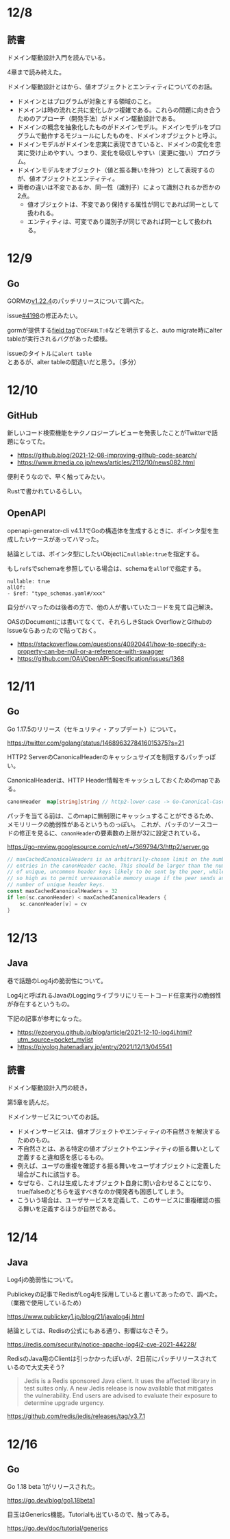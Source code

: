 # 12/8

## 読書
ドメイン駆動設計入門を読んでいる。

4章まで読み終えた。

ドメイン駆動設計とはから、値オブジェクトとエンティティについてのお話。

- ドメインとはプログラムが対象とする領域のこと。
- ドメインは時の流れと共に変化しかつ複雑である。これらの問題に向き合うためのアプローチ（開発手法）がドメイン駆動設計である。
- ドメインの概念を抽象化したものがドメインモデル。ドメインモデルをプログラムで動作するモジュールにしたものを、ドメインオブジェクトと呼ぶ。
- ドメインモデルがドメインを忠実に表現できていると、ドメインの変化を忠実に受け止めやすい。つまり、変化を吸収しやすい（変更に強い）プログラム。
- ドメインモデルをオブジェクト（値と振る舞いを持つ）として表現するのが、値オブジェクトとエンティティ。
- 両者の違いは不変であるか、同一性（識別子）によって識別されるか否かの2点。
  - 値オブジェクトは、不変であり保持する属性が同じであれば同一として扱われる。
  - エンティティは、可変であり識別子が同じであれば同一として扱われる。

# 12/9

## Go
GORMの[v1.22.4](https://github.com/go-gorm/gorm/releases/tag/v1.22.4 )のパッチリリースについて調べた。

issue[#4198](https://github.com/go-gorm/gorm/issues/4198 )の修正みたい。

gormが提供する[field tag](https://gorm.io/docs/models.html#Fields-Tags
)で`DEFAULT:0`などを明示すると、auto migrate時にalter tableが実行されるバグがあった模様。

issueのタイトルに`alert table`とあるが、alter tableの間違いだと思う。（多分）

# 12/10

## GitHub

新しいコード検索機能をテクノロジープレビューを発表したことがTwitterで話題になってた。


- https://github.blog/2021-12-08-improving-github-code-search/
- https://www.itmedia.co.jp/news/articles/2112/10/news082.html

便利そうなので、早く触ってみたい。

Rustで書かれているらしい。

## OpenAPI
openapi-generator-cli v4.1.1でGoの構造体を生成するときに、ポインタ型を生成したいケースがあってハマった。

結論としては、ポインタ型にしたいObjectに`nullable:true`を指定する。

もし`ref$`でschemaを参照している場合は、schemaを`allOf`で指定する。

```
nullable: true
allOf:
- $ref: "type_schemas.yaml#/xxx"
```

自分がハマったのは後者の方で、他の人が書いていたコードを見て自己解決。

OASのDocumentには書いてなくて、それらしきStack OverflowとGithubのIssueならあったので貼っておく。
- https://stackoverflow.com/questions/40920441/how-to-specify-a-property-can-be-null-or-a-reference-with-swagger
- https://github.com/OAI/OpenAPI-Specification/issues/1368

# 12/11

## Go
Go 1.17.5のリリース（セキュリティ・アップデート）について。

https://twitter.com/golang/status/1468963278416015375?s=21

HTTP2 ServerのCanonicalHeaderのキャッシュサイズを制限するパッチっぽい。

CanonicalHeaderは、HTTP Header情報をキャッシュしておくためのmapである。
```go
canonHeader  map[string]string // http2-lower-case -> Go-Canonical-Case
```

パッチを当てる前は、このmapに無制限にキャッシュすることができるため、メモリリークの脆弱性があるというものっぽい。
これが、パッチのソースコードの修正を見るに、`canonHeader`の要素数の上限が32に設定されている。

https://go-review.googlesource.com/c/net/+/369794/3/http2/server.go

```go
// maxCachedCanonicalHeaders is an arbitrarily-chosen limit on the number of
// entries in the canonHeader cache. This should be larger than the number
// of unique, uncommon header keys likely to be sent by the peer, while not
// so high as to permit unreaasonable memory usage if the peer sends an unbounded
// number of unique header keys.
const maxCachedCanonicalHeaders = 32
if len(sc.canonHeader) < maxCachedCanonicalHeaders {
    sc.canonHeader[v] = cv
}
```

# 12/13

## Java
巷で話題のLog4jの脆弱性について。

Log4jと呼ばれるJavaのLoggingライブラリにリモートコード任意実行の脆弱性が存在するというもの。

下記の記事が参考になった。

- https://ezoeryou.github.io/blog/article/2021-12-10-log4j.html?utm_source=pocket_mylist
- https://piyolog.hatenadiary.jp/entry/2021/12/13/045541

## 読書
ドメイン駆動設計入門の続き。

第5章を読んだ。

ドメインサービスについてのお話。

- ドメインサービスは、値オブジェクトやエンティティの不自然さを解決するためのもの。
- 不自然さとは、ある特定の値オブジェクトやエンティティの振る舞いとして定義すると違和感を感じるもの。
- 例えば、ユーザの重複を確認する振る舞いをユーザオブジェクトに定義した場合がこれに該当する。
- なぜなら、これは生成したオブジェクト自身に問い合わせることになり、true/falseのどちらを返すべきなのか開発者も困惑してしまう。
- こういう場合は、ユーザサービスを定義して、このサービスに重複確認の振る舞いを定義するほうが自然である。

# 12/14

## Java
Log4jの脆弱性について。

Publickeyの記事でRedisがLog4jを採用していると書いてあったので、調べた。（業務で使用しているため）

https://www.publickey1.jp/blog/21/javalog4j.html

結論としては、Redisの公式にもある通り、影響はなさそう。

https://redis.com/security/notice-apache-log4j2-cve-2021-44228/

RedisのJava用のClientは引っかかったぽいが、2日前にパッチリリースされているので大丈夫そう?
> Jedis is a Redis sponsored Java client. It uses the affected library in test suites only. A new Jedis release is now available that mitigates the vulnerability. End users are advised to evaluate their exposure to determine upgrade urgency.

https://github.com/redis/jedis/releases/tag/v3.7.1

# 12/16

## Go
Go 1.18 beta 1がリリースされた。

https://go.dev/blog/go1.18beta1

目玉はGenerics機能。Tutorialも出ているので、触ってみる。

https://go.dev/doc/tutorial/generics